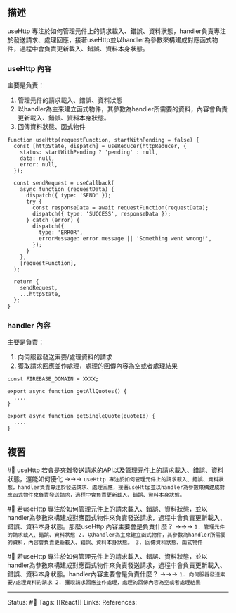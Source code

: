 

## 描述


useHttp 專注於如何管理元件上的請求載入、錯誤、資料狀態，handler負責專注於發送請求、處理回應，接著useHttp並以handler為參數來構建成對應函式物件，過程中會負責更新載入、錯誤、資料本身狀態。

### useHttp 內容
主要是負責：
1. 管理元件的請求載入、錯誤、資料狀態
2. 以handler為主來建立函式物件，其參數為handler所需要的資料，內容會負責更新載入、錯誤、資料本身狀態。
3. 回傳資料狀態、函式物件

```
function useHttp(requestFunction, startWithPending = false) {
  const [httpState, dispatch] = useReducer(httpReducer, {
    status: startWithPending ? 'pending' : null,
    data: null,
    error: null,
  });

  const sendRequest = useCallback(
    async function (requestData) {
      dispatch({ type: 'SEND' });
      try {
        const responseData = await requestFunction(requestData);
        dispatch({ type: 'SUCCESS', responseData });
      } catch (error) {
        dispatch({
          type: 'ERROR',
          errorMessage: error.message || 'Something went wrong!',
        });
      }
    },
    [requestFunction],
  );

  return {
    sendRequest,
    ...httpState,
  };
}
```


### handler 內容

主要是負責：
1. 向伺服器發送索要/處理資料的請求
2. 獲取請求回應並作處理，處理的回傳內容為空或者處理結果

```
const FIREBASE_DOMAIN = XXXX;

export async function getAllQuotes() {
  ....
}

export async function getSingleQuote(quoteId) {
  ....
}
```

## 複習

#🧠 useHttp 若會是夾雜發送請求的API以及管理元件上的請求載入、錯誤、資料狀態，還能如何優化 ->->-> `useHttp 專注於如何管理元件上的請求載入、錯誤、資料狀態，handler負責專注於發送請求、處理回應，接著useHttp並以handler為參數來構建成對應函式物件來負責發送請求，過程中會負責更新載入、錯誤、資料本身狀態。`

#🧠 若useHttp 專注於如何管理元件上的請求載入、錯誤、資料狀態，並以handler為參數來構建成對應函式物件來負責發送請求，過程中會負責更新載入、錯誤、資料本身狀態。那麼useHttp 內容主要會是負責什麼？ ->->-> `1. 管理元件的請求載入、錯誤、資料狀態 2. 以handler為主來建立函式物件，其參數為handler所需要的資料，內容會負責更新載入、錯誤、資料本身狀態。 3. 回傳資料狀態、函式物件`

#🧠 若useHttp 專注於如何管理元件上的請求載入、錯誤、資料狀態，並以handler為參數來構建成對應函式物件來負責發送請求，過程中會負責更新載入、錯誤、資料本身狀態。handler內容主要會是負責什麼？ ->->-> `1. 向伺服器發送索要/處理資料的請求 2. 獲取請求回應並作處理，處理的回傳內容為空或者處理結果`


---
Status: #🌱 
Tags:
[[React]]
Links:
References: